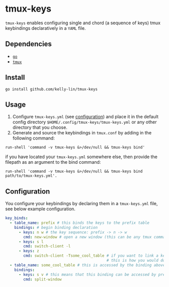 # tmux-keys

`tmux-keys` enables configuring single and chord (a sequence of keys)
tmux keybindings declaratively in a `YAML` file.

## Dependencies

- [`go`](https://go.dev/)
- [`tmux`](https://github.com/tmux/tmux/wiki)

## Install

`go install github.com/kelly-lin/tmux-keys`

## Usage

1. Configure `tmux-keys.yml` (see [configuration](#configuration)) and place it
in the default config directory `$HOME/.config/tmux-keys/tmux-keys.yml`
or any other directory that you choose.
2. Generate and source the keybindings in `tmux.conf` by adding in the following
command:

```shell
run-shell 'command -v tmux-keys &>/dev/null && tmux-keys bind'
```

if you have located your `tmux-keys.yml` somewhere else, then provide the filepath
as an argument to the bind command:

```shell
run-shell 'command -v tmux-keys &>/dev/null && tmux-keys bind path/to/tmux-keys.yml'.
```

## Configuration

You configure your keybindings by declaring them in a `tmux-keys.yml` file,
see below example configuration.

```yaml
key_binds:
  - table_name: prefix # this binds the keys to the prefix table
    bindings: # begin binding declaration
      - keys: n w # the key sequence: prefix -> n -> w
        cmd: new-window # open a new window (this can be any tmux command)
      - keys: s l
        cmd: switch-client -l
      - keys: z
        cmd: switch-client -Tsome_cool_table # if you want to link a keybind to another table (declared below)
                                             # this is how you would do it.
  - table_name: some_cool_table # this is accessed by the binding above for prefix -> z
    bindings:
      - keys: s v # this means that this binding can be accessed by prefix -> z -> s -> v
        cmd: split-window
```

